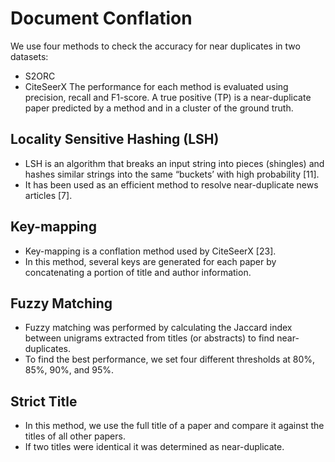 # Document Conflation
We use four methods to check the accuracy for near duplicates in two datasets: 
* S2ORC
* CiteSeerX
The performance for each method is evaluated using precision, recall and F1-score. A true positive (TP) is a near-duplicate paper predicted by a method and in a cluster of the ground truth. 

## Locality Sensitive Hashing (LSH)   
* LSH is an algorithm that breaks an input string into pieces (shingles) and hashes similar strings into the same “buckets’ with high probability [11].  
* It has been used as an efficient method to resolve near-duplicate news articles [7].  

## Key-mapping
* Key-mapping is a conflation method used by CiteSeerX [23].   
* In this method, several keys are generated for each
paper by concatenating a portion of title and author information.

## Fuzzy Matching
* Fuzzy matching was performed by calculating the Jaccard index between unigrams extracted from titles (or abstracts) to find near-duplicates.  
* To find the best performance, we set four different thresholds at 80%, 85%, 90%, and 95%.  

## Strict Title
* In this method, we use the full title of a paper and compare it against the titles of all other papers.  
* If two titles were identical it was determined as near-duplicate.  
